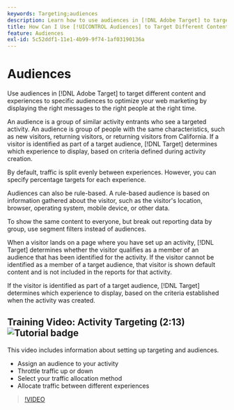 ```yaml
---
keywords: Targeting;audiences
description: Learn how to use audiences in [!DNL Adobe Target] to target different content and experiences to specific audiences to optimize your web marketing efforts.
title: How Can I Use [!UICONTROL Audiences] to Target Different Content to Specific Segments?
feature: Audiences
exl-id: 5c52ddf1-11e1-4b99-9f74-1af03190136a
---
```

# Audiences

Use audiences in [!DNL Adobe Target] to target different content and experiences to specific audiences to optimize your web marketing by displaying the right messages to the right people at the right time.

An audience is a group of similar activity entrants who see a targeted activity. An audience is group of people with the same characteristics, such as new visitors, returning visitors, or returning visitors from California. If a visitor is identified as part of a target audience, [!DNL Target] determines which experience to display, based on criteria defined during activity creation.

By default, traffic is split evenly between experiences. However, you can specify percentage targets for each experience.

Audiences can also be rule-based. A rule-based audience is based on information gathered about the visitor, such as the visitor's location, browser, operating system, mobile device, or other data.

To show the same content to everyone, but break out reporting data by group, use segment filters instead of audiences.

When a visitor lands on a page where you have set up an activity, [!DNL Target] determines whether the visitor qualifies as a member of an audience that has been identified for the activity. If the visitor cannot be identified as a member of a target audience, that visitor is shown default content and is not included in the reports for that activity.

If the visitor is identified as part of a target audience, [!DNL Target] determines which experience to display, based on the criteria established when the activity was created.

## Training Video: Activity Targeting (2:13) ![Tutorial badge](/help/assets/tutorial.png)

This video includes information about setting up targeting and audiences.

* Assign an audience to your activity 
* Throttle traffic up or down 
* Select your traffic allocation method 
* Allocate traffic between different experiences

>[!VIDEO](https://video.tv.adobe.com/v/17385)
